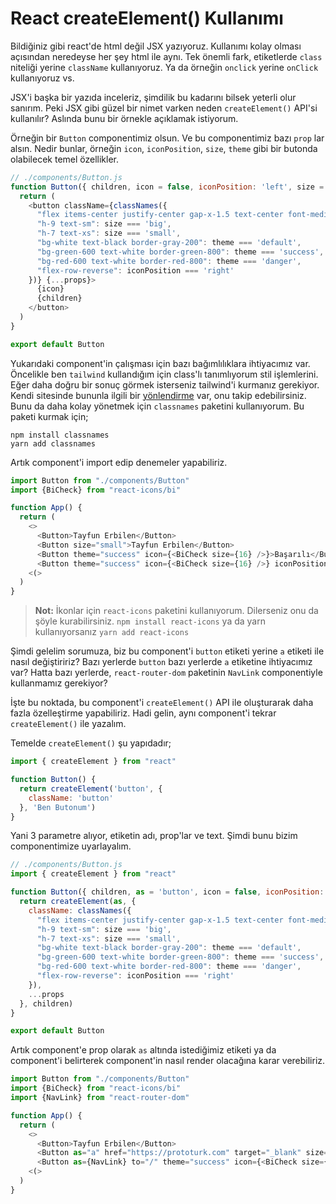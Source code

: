# React createElement() Kullanımı

Bildiğiniz gibi react'de html değil JSX yazıyoruz. Kullanımı kolay olması açısından neredeyse her şey html ile aynı. Tek önemli fark, etiketlerde `class` niteliği yerine `className` kullanıyoruz. Ya da örneğin `onclick` yerine `onClick` kullanıyoruz vs.

JSX'i başka bir yazıda inceleriz, şimdilik bu kadarını bilsek yeterli olur sanırım. Peki JSX gibi güzel bir nimet varken neden `createElement()` API'si kullanılır? Aslında bunu bir örnekle açıklamak istiyorum.

Örneğin bir `Button` componentimiz olsun. Ve bu componentimiz bazı `prop` lar alsın. Nedir bunlar, örneğin `icon`, `iconPosition`, `size`, `theme` gibi bir butonda olabilecek temel özellikler.

```js
// ./components/Button.js
function Button({ children, icon = false, iconPosition: 'left', size = 'big', theme = 'default', ...props }) {
  return (
    <button className={classNames({
      "flex items-center justify-center gap-x-1.5 text-center font-medium px-3 transition-colors rounded border shadow": true,
      "h-9 text-sm": size === 'big',
      "h-7 text-xs": size === 'small',
      "bg-white text-black border-gray-200": theme === 'default',
      "bg-green-600 text-white border-green-800": theme === 'success',
      "bg-red-600 text-white border-red-800": theme === 'danger',
      "flex-row-reverse": iconPosition === 'right'
    })} {...props}>
      {icon}
      {children}
    </button>
  )
}

export default Button
```

Yukarıdaki component'in çalışması için bazı bağımlılıklara ihtiyacımız var. Öncelikle ben `tailwind` kullandığım için class'lı tanımlıyorum stil işlemlerini. Eğer daha doğru bir sonuç görmek isterseniz tailwind'i kurmanız gerekiyor. Kendi sitesinde bununla ilgili bir [yönlendirme](https://tailwindcss.com/docs/guides/create-react-app) var, onu takip edebilirsiniz. Bunu da daha kolay yönetmek için `classnames` paketini kullanıyorum. Bu paketi kurmak için;

```
npm install classnames
yarn add classnames
```

Artık component'i import edip denemeler yapabiliriz.

```js
import Button from "./components/Button"
import {BiCheck} from "react-icons/bi"

function App() {
  return (
    <>
      <Button>Tayfun Erbilen</Button>
      <Button size="small">Tayfun Erbilen</Button>
      <Button theme="success" icon={<BiCheck size={16} />}>Başarılı</Button>
      <Button theme="success" icon={<BiCheck size={16} />} iconPosition="right">Başarılı</Button>
    <(>
  )
}
```

> **Not:** İkonlar için `react-icons` paketini kullanıyorum. Dilerseniz onu da şöyle kurabilirsiniz.
> `npm install react-icons` ya da yarn kullanıyorsanız `yarn add react-icons`

Şimdi gelelim sorumuza, biz bu component'i `button` etiketi yerine `a` etiketi ile nasıl değiştiririz? Bazı yerlerde `button` bazı yerlerde `a` etiketine ihtiyacımız var? Hatta bazı yerlerde, `react-router-dom` paketinin `NavLink` componentiyle kullanmamız gerekiyor?

İşte bu noktada, bu component'i `createElement()` API ile oluşturarak daha fazla özelleştirme yapabiliriz. Hadi gelin, aynı component'i tekrar `createElement()` ile yazalım.

Temelde `createElement()` şu yapıdadır;

```js
import { createElement } from "react"

function Button() {
  return createElement('button', {
    className: 'button'
  }, 'Ben Butonum')
}
```

Yani 3 parametre alıyor, etiketin adı, prop'lar ve text. Şimdi bunu bizim componentimize uyarlayalım.

```js
// ./components/Button.js
import { createElement } from "react"

function Button({ children, as = 'button', icon = false, iconPosition: 'left', size = 'big', theme = 'default', ...props }) {
  return createElement(as, {
    className: classNames({
      "flex items-center justify-center gap-x-1.5 text-center font-medium px-3 transition-colors rounded border shadow": true,
      "h-9 text-sm": size === 'big',
      "h-7 text-xs": size === 'small',
      "bg-white text-black border-gray-200": theme === 'default',
      "bg-green-600 text-white border-green-800": theme === 'success',
      "bg-red-600 text-white border-red-800": theme === 'danger',
      "flex-row-reverse": iconPosition === 'right'
    }),
    ...props
  }, children)
}

export default Button
```

Artık component'e prop olarak `as` altında istediğimiz etiketi ya da component'i belirterek component'in nasıl render olacağına karar verebiliriz.

```js
import Button from "./components/Button"
import {BiCheck} from "react-icons/bi"
import {NavLink} from "react-router-dom"

function App() {
  return (
    <>
      <Button>Tayfun Erbilen</Button>
      <Button as="a" href="https://prototurk.com" target="_blank" size="small">Prototürk'e Git</Button>
      <Button as={NavLink} to="/" theme="success" icon={<BiCheck size={16} />}>Geri Dön</Button>
    <(>
  )
}
```
